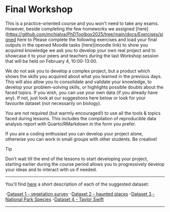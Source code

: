# Final Workshop
This is a practice-oriented course and you won't need to take any exams. However, beside completing the few homeworks we assigned [here](https://github.com/mchialva/PhDToolbox2025/tree/main/docs/Exercises/signed here to Please complete the following exercises and load your final outputs in the opened Moodle tasks [here](moodle link) to show you acquired knowledge we ask you to develop your own real project and to showcase it to your peers and teachers during the last Workshop session that will be held on February 4, 10:00-13:00.

We do not ask you to develop a complex project, but a product which shows the skills you acquired about what you learned in the previous days. This will also allow you to consolidate and validate your knowledge, to develop your problem-solving skills, or highlights possible doubts about the faced topics. If you wish, you can use your own data (if you already have any). If not, just look at our suggestions here below or look for your favourite dataset (not necessarily on biology).

You are not required (but warmly encouraged!) to use all the tools & topics faced during lessons. This includes the compilation of reproducible data analysis report with Quarto/RMarkdown in the form you prefer.

If you are a coding enthusiast you can develop your project alone, otherwise you can work in small groups with other students. Be creative!

>[!TIP]
> Don't wait till the end of the lessons to start developing your project, starting earlier during the course period allows you to progressively develop your ideas and to interact with us if needed.

***
You'll find [here](https://github.com/mchialva/PhDToolbox2025/blob/main/Workshop/Final_workshop.pdf) a short description of each of the suggested dataset:

-[Dataset 1 - vegetation survey](https://www.davidzeleny.net/anadat-r/doku.php/en:data:aravo)
-[Dataset 2 - haunted places](https://github.com/rfordatascience/tidytuesday/tree/main/data/2023/2023-10-10)
-[Dataset 3 - National Park Species](https://github.com/rfordatascience/tidytuesday/tree/main/data/2024/2024-10-08)
-[Dataset 4 - Taylor Swift](https://github.com/rfordatascience/tidytuesday/tree/main/data/2023/2023-10-17)
***
